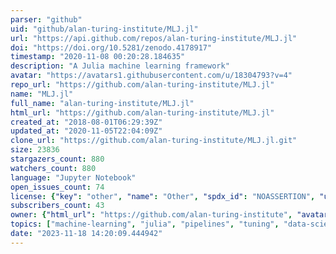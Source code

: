 ```yaml
---
parser: "github"
uid: "github/alan-turing-institute/MLJ.jl"
url: "https://api.github.com/repos/alan-turing-institute/MLJ.jl"
doi: "https://doi.org/10.5281/zenodo.4178917"
timestamp: "2020-11-08 00:20:28.184635"
description: "A Julia machine learning framework"
avatar: "https://avatars1.githubusercontent.com/u/18304793?v=4"
repo_url: "https://github.com/alan-turing-institute/MLJ.jl"
name: "MLJ.jl"
full_name: "alan-turing-institute/MLJ.jl"
html_url: "https://github.com/alan-turing-institute/MLJ.jl"
created_at: "2018-08-01T06:29:39Z"
updated_at: "2020-11-05T22:04:09Z"
clone_url: "https://github.com/alan-turing-institute/MLJ.jl.git"
size: 23836
stargazers_count: 880
watchers_count: 880
language: "Jupyter Notebook"
open_issues_count: 74
license: {"key": "other", "name": "Other", "spdx_id": "NOASSERTION", "url": null, "node_id": "MDc6TGljZW5zZTA="}
subscribers_count: 43
owner: {"html_url": "https://github.com/alan-turing-institute", "avatar_url": "https://avatars1.githubusercontent.com/u/18304793?v=4", "login": "alan-turing-institute", "type": "Organization"}
topics: ["machine-learning", "julia", "pipelines", "tuning", "data-science", "tuning-parameters", "predictive-modeling", "classification", "regression", "statistics", "clustering", "stacking", "ensemble-learning", "pipeline"]
date: "2023-11-18 14:20:09.444942"
---
```

